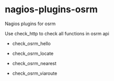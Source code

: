 nagios-plugins-osrm
===================

Nagios plugins for osrm

Use check_http to check all functions in osrm api

* check_osrm_hello

* check_osrm_locate

* check_osrm_nearest

* check_osrm_viaroute
